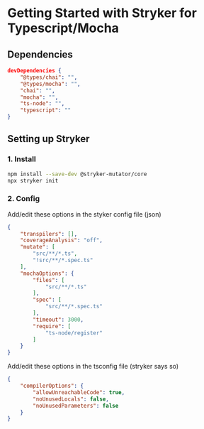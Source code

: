 # Getting Started with Stryker for Typescript/Mocha

## Dependencies

```json
devDependencies {
    "@types/chai": "",
    "@types/mocha": "",
    "chai": "",
    "mocha": "",
    "ts-node": "",
    "typescript": ""
}
```

## Setting up Stryker

### 1. Install
```bash
npm install --save-dev @stryker-mutator/core
npx stryker init
```

### 2. Config

Add/edit these options in the styker config file (json)

```json
{
    "transpilers": [],
    "coverageAnalysis": "off",
    "mutate": [
        "src/**/*.ts",
        "!src/**/*.spec.ts"
    ],
    "mochaOptions": {
        "files": [
            "src/**/*.ts"
        ],
        "spec": [
            "src/**/*.spec.ts"
        ],
        "timeout": 3000,
        "require": [
            "ts-node/register"
        ]
    }
}
```

Add/edit these options in the tsconfig file (stryker says so)

```json
{
    "compilerOptions": {
        "allowUnreachableCode": true,
        "noUnusedLocals": false,
        "noUnusedParameters": false
    }
}
```
